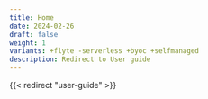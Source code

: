 ```yaml
---
title: Home
date: 2024-02-26
draft: false
weight: 1
variants: +flyte -serverless +byoc +selfmanaged
description: Redirect to User guide
---
```


{{< redirect "user-guide" >}}

